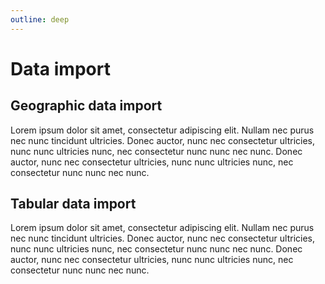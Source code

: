 ```yaml
---
outline: deep
---
```


# Data import

## Geographic data import

Lorem ipsum dolor sit amet, consectetur adipiscing elit. Nullam nec purus nec nunc tincidunt ultricies. Donec auctor, nunc nec
consectetur ultricies, nunc nunc ultricies nunc, nec consectetur nunc nunc nec nunc. Donec auctor, nunc nec consectetur ultricies,
nunc nunc ultricies nunc, nec consectetur nunc nunc nec nunc.

## Tabular data import

Lorem ipsum dolor sit amet, consectetur adipiscing elit. Nullam nec purus nec nunc tincidunt ultricies. Donec auctor, nunc nec
consectetur ultricies, nunc nunc ultricies nunc, nec consectetur nunc nunc nec nunc. Donec auctor, nunc nec consectetur ultricies,
nunc nunc ultricies nunc, nec consectetur nunc nunc nec nunc.

